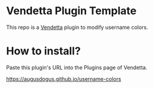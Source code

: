 # Vendetta Plugin Template

This repo is a [Vendetta](https://github.com/vendetta-mod/Vendetta) plugin to modify username colors.

# How to install?

Paste this plugin's URL into the Plugins page of Vendetta.

https://augusdogus.github.io/username-colors
